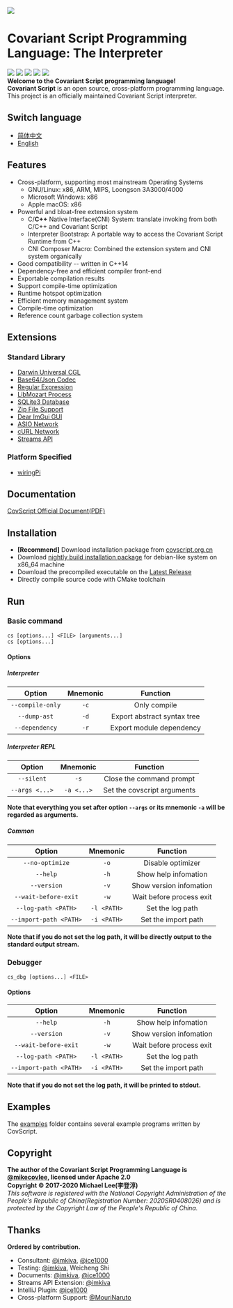 ![](https://github.com/covscript/covscript/raw/master/icon/covariant_script_wide.png)
# Covariant Script Programming Language: The Interpreter #
[![](https://github.com/covscript/covscript/workflows/build/badge.svg)](https://github.com/covscript/covscript/actions)
[![](https://img.shields.io/github/stars/covscript/covscript?logo=GitHub)](https://github.com/covscript/covscript/stargazers)
[![](https://img.shields.io/github/v/release/covscript/covscript)](https://github.com/covscript/covscript/stargazers)
[![](https://img.shields.io/github/languages/top/covscript/covscript)](http://www.cplusplus.com/)
[![](https://img.shields.io/github/license/covscript/covscript)](http://www.apache.org/licenses/LICENSE-2.0)  
**Welcome to the Covariant Script programming language!**  
**Covariant Script** is an open source, cross-platform programming language.  
This project is an officially maintained Covariant Script interpreter.  
## Switch language ##
- [简体中文](./README-zh.md)
- [English](./README.md)
## Features ##
+ Cross-platform, supporting most mainstream Operating Systems
  + GNU/Linux: x86, ARM, MIPS, Loongson 3A3000/4000
  + Microsoft Windows: x86
  + Apple macOS: x86
+ Powerful and bloat-free extension system
  + C/**C++** Native Interface(CNI) System: translate invoking from both C/C++ and Covariant Script
  + Interpreter Bootstrap: A portable way to access the Covariant Script Runtime from C++
  + CNI Composer Macro: Combined the extension system and CNI system organically
+ Good compatibility -- written in C++14
+ Dependency-free and efficient compiler front-end
+ Exportable compilation results
+ Support compile-time optimization
+ Runtime hotspot optimization
+ Efficient memory management system
+ Compile-time optimization
+ Reference count garbage collection system
## Extensions ##
### Standard Library ##
+ [Darwin Universal CGL](https://github.com/covscript/covscript-darwin)
+ [Base64/Json Codec](https://github.com/covscript/covscript-codec)
+ [Regular Expression](https://github.com/covscript/covscript-regex)
+ [LibMozart Process](https://github.com/covscript/covscript-process)
+ [SQLite3 Database](https://github.com/covscript/covscript-sqlite)
+ [Zip File Support](https://github.com/covscript/covscript-zip)
+ [Dear ImGui GUI](https://github.com/covscript/covscript-imgui)
+ [ASIO Network](https://github.com/covscript/covscript-network)
+ [cURL Network](https://github.com/covscript/covscript-curl)
+ [Streams API](https://github.com/covscript/covscript-streams)
### Platform Specified ###
+ [wiringPi](https://github.com/covscript/covscript-wiringpi)
## Documentation ##
[CovScript Official Document(PDF)](http://mirrors.covariant.cn/covscript/comm_dist/cs_docs.pdf)  
## Installation ##
+ **[Recommend]** Download installation package from [covscript.org.cn](http://covscript.org.cn)
+ Download [nightly build installation package](https://github.com/covscript/csbuild/releases/download/schedule/covscript-amd64.deb) for debian-like system on x86_64 machine
+ Download the precompiled executable on the [Latest Release](https://github.com/covscript/covscript/releases/latest)
+ Directly compile source code with CMake toolchain
## Run ##
### Basic command ###
`cs [options...] <FILE> [arguments...]`  
`cs [options...]`
#### Options ####
##### Interpreter #####
Option|Mnemonic|Function
:---:|:---:|:--:
`--compile-only`|`-c`|Only compile
`--dump-ast`|`-d`|Export abstract syntax tree
`--dependency`|`-r`|Export module dependency

##### Interpreter REPL #####
Option|Mnemonic|Function
:---:|:---:|:--:
`--silent`|`-s`|Close the command prompt
`--args <...>`|`-a <...>`|Set the covscript arguments

**Note that everything you set after option `--args` or its mnemonic `-a` will be regarded as arguments.**
##### Common #####
Option|Mnemonic|Function
:---:|:---:|:--:
`--no-optimize`|`-o`|Disable optimizer
`--help`|`-h`|Show help infomation
`--version`|`-v`|Show version infomation
`--wait-before-exit`|`-w`|Wait before process exit
`--log-path <PATH>`|`-l <PATH>` |Set the log path
`--import-path <PATH>`|`-i <PATH>`|Set the import path

**Note that if you do not set the log path, it will be directly output to the standard output stream.**
### Debugger ###
`cs_dbg [options...] <FILE>`
#### Options ####
Option|Mnemonic|Function
:---:|:---:|:--:
`--help`|`-h`|Show help infomation
`--version`|`-v`|Show version infomation
`--wait-before-exit`|`-w`|Wait before process exit
`--log-path <PATH>`|`-l <PATH>`|Set the log path
`--import-path <PATH>`|`-i <PATH>`|Set the import path

**Note that if you do not set the log path, it will be printed to stdout.**
## Examples ##
The [examples](./examples) folder contains several example programs written by CovScript.
## Copyright ##
**The author of the Covariant Script Programming Language is [@mikecovlee](https://github.com/mikecovlee/), licensed under Apache 2.0**  
**Copyright © 2017-2020 Michael Lee(李登淳)**  
*This software is registered with the National Copyright Administration of the People's Republic of China(Registration Number: 2020SR0408026) and is protected by the Copyright Law of the People's Republic of China.*
## Thanks ##
**Ordered by contribution.**  
+ Consultant: [@imkiva](https://github.com/imkiva/), [@ice1000](https://github.com/ice1000/)
+ Testing: [@imkiva](https://github.com/imkiva/), Weicheng Shi
+ Documents: [@imkiva](https://github.com/imkiva/), [@ice1000](https://github.com/ice1000/)
+ Streams API Extension: [@imkiva](https://github.com/imkiva/)
+ IntelliJ Plugin: [@ice1000](https://github.com/ice1000/)
+ Cross-platform Support: [@MouriNaruto](https://github.com/MouriNaruto)
